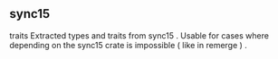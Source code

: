 #
sync15
-
traits
Extracted
types
and
traits
from
sync15
.
Usable
for
cases
where
depending
on
the
sync15
crate
is
impossible
(
like
in
remerge
)
.

